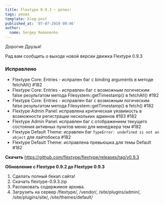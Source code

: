 ```yaml
---
title: Flextype 0.9.3 — релиз!
tags: релиз
template: blog-post
published_at: '07-07-2019 09:46'
author:
  name: Sergey Romanenko
---
```


Дорогие Друзья!


Рад вам сообщить о выходе новой версии движка Flextype 0.9.3

### Исправлено
- Flextype Core: Entries - испрален баг с binding arguments в методе fetchAll() #182
- Flextype Core: Entries - исправлен баг с возможным логическим false результатом метода Filesystem::getTimestamp() в fetchAll() #182
- Flextype Core: Entries - исправлен баг с возможным логическим false результатом метода Filesystem::getTimestamp() в fetch() #182
- Flextype Admin Panel: исправлена критическая уязвимость в возможности регистрации нескольких админов #183 #182
- Flextype Admin Panel: исправлен баг с отображением текущего состояния активных пунктов меню для менеджера тем #182
- Flextype Default Theme: исравлен баг `TypeError: undefined is not an object` для лайтобокса #182
- Flextype Default Theme: исправлена превьюшка для темы Default #182

**Скачать**
https://github.com/flextype/flextype/releases/tag/v0.9.3


**Обновление с Flextype 0.9.2 до Flextype 0.9.3**
1. Сделать полный бекап сайта!
2. Скачать flextype-0.9.3.zip
3. Распаковать содержимое архива.
4. Загрузить на сервер /flextype/, /vendor/, /site/plugins/admin/, /site/plugins/site/, /site/themes/default/
